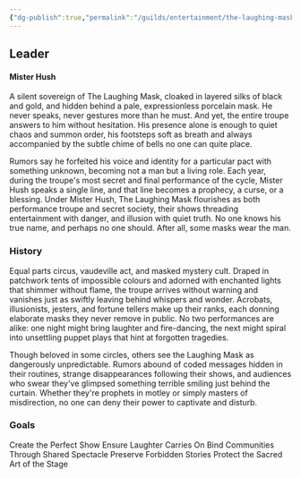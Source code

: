 ```yaml
---
{"dg-publish":true,"permalink":"/guilds/entertainment/the-laughing-mask/"}
---
```


## Leader
#### Mister Hush

A silent sovereign of The Laughing Mask, cloaked in layered silks of black and gold, and hidden behind a pale, expressionless porcelain mask. He never speaks, never gestures more than he must. And yet, the entire troupe answers to him without hesitation. His presence alone is enough to quiet chaos and summon order, his footsteps soft as breath and always accompanied by the subtle chime of bells no one can quite place.

Rumors say he forfeited his voice and identity for a particular pact with something unknown, becoming not a man but a living role. Each year, during the troupe's most secret and final performance of the cycle, Mister Hush speaks a single line, and that line becomes a prophecy, a curse, or a blessing. Under Mister Hush, The Laughing Mask flourishes as both performance troupe and secret society, their shows threading entertainment with danger, and illusion with quiet truth. No one knows his true name, and perhaps no one should. After all, some masks wear the man.

### History


Equal parts circus, vaudeville act, and masked mystery cult. Draped in patchwork tents of impossible colours and adorned with enchanted lights that shimmer without flame, the troupe arrives without warning and vanishes just as swiftly leaving behind whispers and wonder. Acrobats, illusionists, jesters, and fortune tellers make up their ranks, each donning elaborate masks they never remove in public. No two performances are alike: one night might bring laughter and fire-dancing, the next might spiral into unsettling puppet plays that hint at forgotten tragedies. 

Though beloved in some circles, others see the Laughing Mask as dangerously unpredictable. Rumors abound of coded messages hidden in their routines, strange disappearances following their shows, and audiences who swear they've glimpsed something terrible smiling just behind the curtain. Whether they're prophets in motley or simply masters of misdirection, no one can deny their power to captivate and disturb.

### Goals

Create the Perfect Show
Ensure Laughter Carries On
Bind Communities Through Shared Spectacle
Preserve Forbidden Stories
Protect the Sacred Art of the Stage